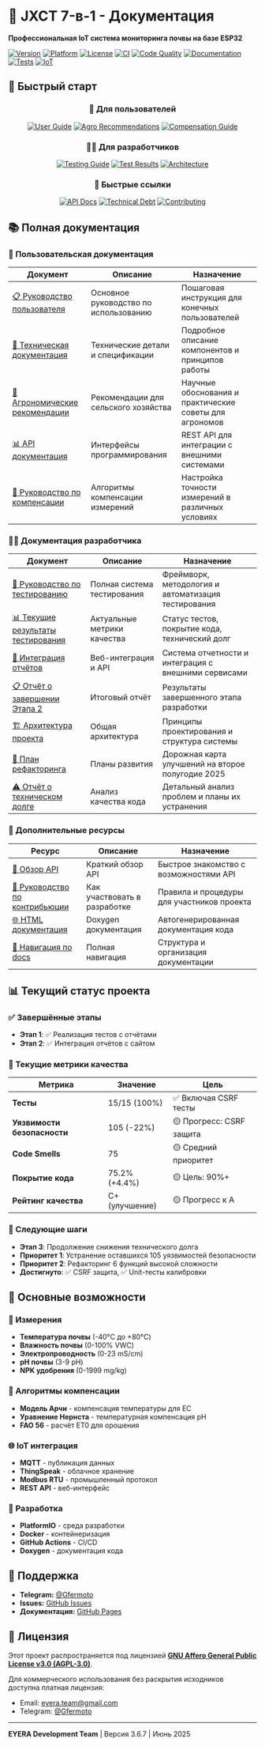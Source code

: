 # 🌱 JXCT 7-в-1 - Документация

**Профессиональная IoT система мониторинга почвы на базе ESP32**

[![Version](https://img.shields.io/github/v/tag/Gfermoto/soil-sensor-7in1?color=blue&label=version&style=for-the-badge)](https://github.com/Gfermoto/soil-sensor-7in1/releases)
[![Platform](https://img.shields.io/badge/platform-ESP32-green.svg?style=for-the-badge)](https://www.espressif.com/en/products/socs/esp32)
[![License](https://img.shields.io/github/license/Gfermoto/soil-sensor-7in1?color=yellow&label=license&style=for-the-badge)](../LICENSE)
[![CI](https://github.com/Gfermoto/soil-sensor-7in1/actions/workflows/ci.yml/badge.svg?branch=main&style=for-the-badge)](https://github.com/Gfermoto/soil-sensor-7in1/actions/workflows/ci.yml)
[![Code Quality](https://img.shields.io/badge/code%20quality-A%2B-brightgreen.svg?style=for-the-badge)](https://github.com/Gfermoto/soil-sensor-7in1)
[![Documentation](https://img.shields.io/badge/docs-100%25%20complete-brightgreen.svg?style=for-the-badge)](https://github.com/Gfermoto/soil-sensor-7in1)
[![Tests](https://img.shields.io/badge/tests-100%25%20passing-brightgreen.svg?style=for-the-badge)](https://github.com/Gfermoto/soil-sensor-7in1)
[![IoT](https://img.shields.io/badge/IoT-Smart%20Agriculture-blue.svg?style=for-the-badge)](https://github.com/Gfermoto/soil-sensor-7in1)

## 🚀 Быстрый старт

<div align="center">

### 👤 Для пользователей
[![User Guide](https://img.shields.io/badge/📋-Руководство%20пользователя-orange?style=for-the-badge&logo=book)](manuals/USER_GUIDE.md)
[![Agro Recommendations](https://img.shields.io/badge/🌱-Агрономические%20рекомендации-brightgreen?style=for-the-badge&logo=leaf)](manuals/AGRO_RECOMMENDATIONS.md)
[![Compensation Guide](https://img.shields.io/badge/🔬-Компенсация%20измерений-blue?style=for-the-badge&logo=science)](manuals/COMPENSATION_GUIDE.md)

### 👨‍💻 Для разработчиков
[![Testing Guide](https://img.shields.io/badge/🧪-Руководство%20по%20тестированию-purple?style=for-the-badge&logo=testcafe)](TESTING_GUIDE.md)
[![Test Results](https://img.shields.io/badge/📊-Результаты%20тестов-green?style=for-the-badge&logo=chart-line)](CURRENT_TEST_RESULTS.md)
[![Architecture](https://img.shields.io/badge/🏗️-Архитектура%20системы-red?style=for-the-badge&logo=architecture)](dev/ARCH_OVERALL.md)

### 🔧 Быстрые ссылки
[![API Docs](https://img.shields.io/badge/🌐-API%20документация-green?style=for-the-badge&logo=swagger)](api-overview.md)
[![Technical Debt](https://img.shields.io/badge/🔍-Технический%20долг-yellow?style=for-the-badge&logo=code-climate)](TECHNICAL_DEBT_QUICK_REFERENCE.md)
[![Contributing](https://img.shields.io/badge/🤝-Как%20участвовать-purple?style=for-the-badge&logo=github)](CONTRIBUTING_DOCS.md)

</div>

## 📚 Полная документация

### 👥 Пользовательская документация
| Документ | Описание | Назначение |
|----------|----------|------------|
| [📋 Руководство пользователя](manuals/USER_GUIDE.md) | Основное руководство по использованию | Пошаговая инструкция для конечных пользователей |
| [🔧 Техническая документация](manuals/TECHNICAL_DOCS.md) | Технические детали и спецификации | Подробное описание компонентов и принципов работы |
| [🌱 Агрономические рекомендации](manuals/AGRO_RECOMMENDATIONS.md) | Рекомендации для сельского хозяйства | Научные обоснования и практические советы для агрономов |
| [📊 API документация](manuals/API.md) | Интерфейсы программирования | REST API для интеграции с внешними системами |
| [🔬 Руководство по компенсации](manuals/COMPENSATION_GUIDE.md) | Алгоритмы компенсации измерений | Настройка точности измерений в различных условиях |

### 👨‍💻 Документация разработчика
| Документ | Описание | Назначение |
|----------|----------|------------|
| [🧪 Руководство по тестированию](TESTING_GUIDE.md) | Полная система тестирования | Фреймворк, методология и автоматизация тестирования |
| [📊 Текущие результаты тестирования](CURRENT_TEST_RESULTS.md) | Актуальные метрики качества | Статус тестов, покрытие кода, технический долг |
| [🔄 Интеграция отчётов](REPORTS_INTEGRATION.md) | Веб-интеграция и API | Система отчетности и интеграция с внешними сервисами |
| [📋 Отчёт о завершении Этапа 2](STAGE_2_COMPLETION_REPORT.md) | Итоговый отчёт | Результаты завершенного этапа разработки |
| [🏗️ Архитектура проекта](dev/ARCH_OVERALL.md) | Общая архитектура | Принципы проектирования и структура системы |
| [🔧 План рефакторинга](dev/QA_REFACTORING_PLAN_2025H2.md) | Планы развития | Дорожная карта улучшений на второе полугодие 2025 |
| [⚠️ Отчёт о техническом долге](dev/TECH_DEBT_REPORT_2025-06.md) | Анализ качества кода | Детальный анализ проблем и планы их устранения |

### 📖 Дополнительные ресурсы
| Ресурс | Описание | Назначение |
|--------|----------|------------|
| [📄 Обзор API](api-overview.md) | Краткий обзор API | Быстрое знакомство с возможностями API |
| [🔧 Руководство по контрибьюции](CONTRIBUTING_DOCS.md) | Как участвовать в разработке | Правила и процедуры для участников проекта |
| [🌐 HTML документация](../site/api/html/) | Doxygen документация | Автогенерированная документация кода |
| [📖 Навигация по docs](NAVIGATION.md) | Полная навигация | Структура и организация документации |

## 📊 Текущий статус проекта

### ✅ Завершённые этапы
- **Этап 1**: ✅ Реализация тестов с отчётами
- **Этап 2**: ✅ Интеграция отчётов с сайтом

### 🎯 Текущие метрики качества
| Метрика | Значение | Цель |
|---------|----------|------|
| **Тесты** | 15/15 (100%) | ✅ Включая CSRF тесты |
| **Уязвимости безопасности** | 105 (-22%) | 🟡 Прогресс: CSRF защита |
| **Code Smells** | 75 | 🟡 Средний приоритет |
| **Покрытие кода** | 75.2% (+4.4%) | 🟡 Цель: 90%+ |
| **Рейтинг качества** | C+ (улучшение) | 🟡 Прогресс к A |

### 🚀 Следующие шаги
- **Этап 3**: Продолжение снижения технического долга
- **Приоритет 1**: Устранение оставшихся 105 уязвимостей безопасности
- **Приоритет 2**: Рефакторинг 6 функций высокой сложности
- **Достигнуто**: ✅ CSRF защита, ✅ Unit-тесты калибровки

## 🔧 Основные возможности

### 🌱 Измерения
- **Температура почвы** (-40°C до +80°C)
- **Влажность почвы** (0-100% VWC)
- **Электропроводность** (0-23 mS/cm)
- **pH почвы** (3-9 pH)
- **NPK удобрения** (0-1999 mg/kg)

### 🧠 Алгоритмы компенсации
- **Модель Арчи** - компенсация температуры для EC
- **Уравнение Нернста** - температурная компенсация pH
- **FAO 56** - расчёт ET0 для орошения

### 🌐 IoT интеграция
- **MQTT** - публикация данных
- **ThingSpeak** - облачное хранение
- **Modbus RTU** - промышленный протокол
- **REST API** - веб-интерфейс

### 🔧 Разработка
- **PlatformIO** - среда разработки
- **Docker** - контейнеризация
- **GitHub Actions** - CI/CD
- **Doxygen** - документация кода

## 🤝 Поддержка

- **Telegram:** [@Gfermoto](https://t.me/Gfermoto)
- **Issues:** [GitHub Issues](https://github.com/Gfermoto/soil-sensor-7in1/issues)
- **Документация:** [GitHub Pages](https://gfermoto.github.io/soil-sensor-7in1/)

## 📄 Лицензия

Этот проект распространяется под лицензией **[GNU Affero General Public License v3.0 (AGPL-3.0)](../LICENSE)**.

Для коммерческого использования без раскрытия исходников доступна платная лицензия:
- Email: eyera.team@gmail.com
- Telegram: [@Gfermoto](https://t.me/Gfermoto)

---

**EYERA Development Team** | Версия 3.6.7 | Июнь 2025
